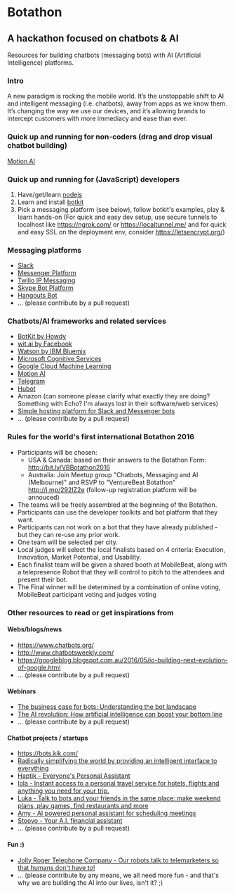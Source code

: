 # Botathon
## A hackathon focused on chatbots & AI

Resources for building chatbots (messaging bots) 
with AI (Artificial Intelligence) platforms.

### Intro
A new paradigm is rocking the mobile world. It’s the unstoppable shift to AI and intelligent messaging (i.e. chatbots), away from apps as we know them. It’s changing the way we use our devices, and it’s allowing brands to intercept customers with more immediacy and ease than ever.

### Quick up and running for non-coders (drag and drop visual chatbot building)
[Motion AI](https://www.motion.ai/)

### Quick up and running for (JavaScript) developers
1. Have/get/learn [nodejs](https://nodejs.org/)
2. Learn and install [botkit](https://github.com/howdyai/botkit)
3. Pick a messaging platform (see below), follow botkit's examples, play & learn hands-on (For quick and easy dev setup, use secure tunnels to localhost like https://ngrok.com/ or https://localtunnel.me/ and for quick and easy SSL on the deployment env, consider https://letsencrypt.org/)

### Messaging platforms
* [Slack](https://api.slack.com/bot-users)
* [Messenger Platform](https://developers.facebook.com/products/messenger/)
* [Twilio IP Messaging](https://www.twilio.com/docs/api/ip-messaging)
* [Skype Bot Platform](https://developer.microsoft.com/en-us/skype/bots)
* [Hangouts Bot](https://github.com/hangoutsbot/hangoutsbot)
* ... (please contribute by a pull request) 

### Chatbots/AI frameworks and related services
* [BotKit by Howdy](https://github.com/howdyai/botkit)
* [wit.ai by Facebook](https://wit.ai/)
* [Watson by IBM Bluemix](https://new-console.ng.bluemix.net/)
* [Microsoft Cognitive Services](https://www.microsoft.com/cognitive-services/en-us/apis)
* [Google Cloud Machine Learning](https://www.tensorflow.org/)
* [Motion AI](https://www.motion.ai/)
* [Telegram](https://telegram.org/)
* [Hubot](https://hubot.github.com/)
* Amazon (can someone please clarify what exactly they are doing? Something with Echo? I'm always lost in their software/web services)
* [Simple hosting platform for Slack and Messenger bots](https://beepboophq.com/)
* ... (please contribute by a pull request)

### Rules for the world's first international Botathon 2016
* Participants will be chosen:
  * USA & Canada: based on their answers to the Botathon Form: http://bit.ly/VBBotathon2016
  * Australia: Join Meetup group "Chatbots, Messaging and AI (Melbourne)" and RSVP to "VentureBeat Botathon" http://j.mp/292IZ2e (follow-up registration platform will be annouced)
* The teams will be freely assembled at the beginning of the Botathon.
* Participants can use the developer toolkits and bot platform that they want.
* Participants can not work on a bot that they have already published - but they can re-use any prior work.
* One team will be selected per city.
* Local judges will select the local finalists based on 4 criteria: Execution, Innovation, Market Potential, and Usability.
* Each finalist team will be given a shared booth at MobileBeat, along with a telepresence Robot that they will control to pitch to the attendees and present their bot.
* The Final winner will be determined by a combination of online voting, MobileBeat participant voting and judges voting


### Other resources to read or get inspirations from

#### Webs/blogs/news
* https://www.chatbots.org/
* http://www.chatbotsweekly.com/
* https://googleblog.blogspot.com.au/2016/05/io-building-next-evolution-of-google.html
* ... (please contribute by a pull request)

#### Webinars
* [The business case for bots: Understanding the bot landscape](https://www.brighttalk.com/webcast/12339/207823)
* [The AI revolution: How artificial intelligence can boost your bottom line](https://www.brighttalk.com/webcast/12339/207825)
* ... (please contribute by a pull request)

#### Chatbot projects / startups
* https://bots.kik.com/
* [Radically simplifying the world by providing an intelligent interface to everything](http://viv.ai/)
* [Haptik - Everyone's Personal Assistant](http://haptik.co/)
* [lola - Instant access to a personal travel service for hotels, flights and anything you need for your trip.](https://www.lolatravel.com/)
* [Luka - Talk to bots and your friends in the same place: make weekend plans, play games, find restaurants and more](https://luka.ai/)
* [Amy - AI powered personal assistant for scheduling meetings](https://x.ai/)
* [Stoovo - Your A.I. financial assistant](http://stoovo.com/)
* ... (please contribute by a pull request)

#### Fun :)
* [Jolly Roger Telephone Company - Our robots talk to telemarketers so that humans don't have to!](http://www.jollyrogertelco.com/)
* ... (please contribute by any means, we all need more fun - and that's why we are building the AI into our lives, isn't it? ;)
